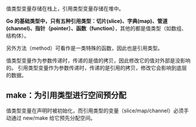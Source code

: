 值类型变量存储在栈上，引用类型变量存储在堆中。

**Go 的基础类型中，只有五种引用类型：切片(slice)、字典(map)、管道(channel)、指针（pointer）、函数（function）**，其他的都是值类型（如数组、结构体）。

另外方法（method）可看作是一类特殊的函数，因此也是引用类型。

值类型变量作为参数传递时，传递的是值的拷贝，因此修改它的值对外部是没影响的。
引用类型变量作为参数传递时，传递的是引用的拷贝，修改它会影响到底层的数据。


## make：为引用类型进行空间预分配

值类型变量在声明时被初始化，而引用类型的变量（slice/map/channel）必须手动通过 new/make 给它预先分配空间。

